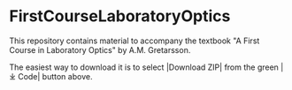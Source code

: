 # FirstCourseLaboratoryOptics

This repository contains material to accompany the textbook "A First Course in Laboratory Optics" by A.M. Gretarsson. 

The easiest way to download it is to select |Download ZIP| from the green |⤓ Code| button above.
